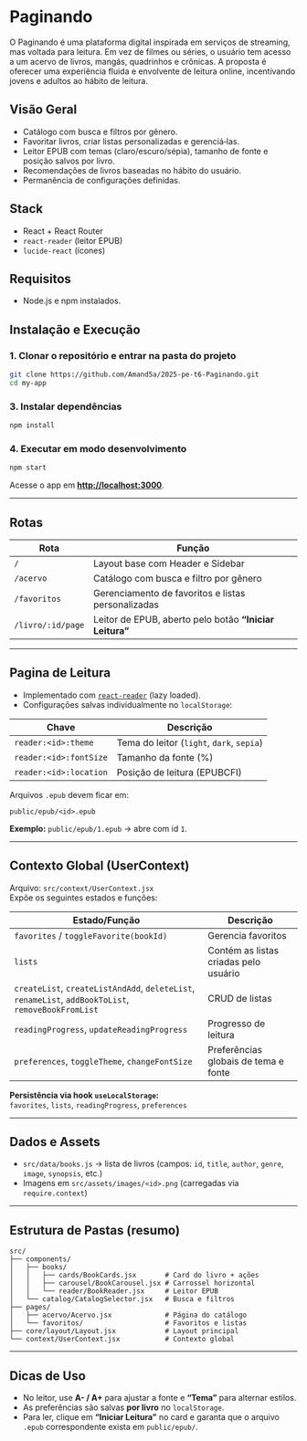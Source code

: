 # Paginando

O Paginando é uma plataforma digital inspirada em serviços de streaming, mas voltada para leitura. Em vez de filmes ou séries, o usuário tem acesso a um acervo de livros, mangás, quadrinhos e crônicas.
A proposta é oferecer uma experiência fluida e envolvente de leitura online, incentivando jovens e adultos ao hábito de leitura.

## Visão Geral

- Catálogo com busca e filtros por gênero.
- Favoritar livros, criar listas personalizadas e gerenciá‑las.
- Leitor EPUB com temas (claro/escuro/sépia), tamanho de fonte e posição salvos por livro.
- Recomendações de livros baseadas no hábito do usuário.
- Permanência de configurações definidas.

## Stack

- React + React Router
- `react-reader` (leitor EPUB)
- `lucide-react` (ícones)

## Requisitos

- Node.js e npm instalados.

## Instalação e Execução

### **1. Clonar o repositório e entrar na pasta do projeto**
```bash
git clone https://github.com/Amand5a/2025-pe-t6-Paginando.git
cd my-app
```

### **3. Instalar dependências**
```bash
npm install
```

### **4. Executar em modo desenvolvimento**
```bash
npm start
```
Acesse o app em **[http://localhost:3000](http://localhost:3000)**.

---

## Rotas

| Rota | Função |
|------|---------|
| `/` | Layout base com Header e Sidebar |
| `/acervo` | Catálogo com busca e filtro por gênero |
| `/favoritos` | Gerenciamento de favoritos e listas personalizadas |
| `/livro/:id/page` | Leitor de EPUB, aberto pelo botão **“Iniciar Leitura”** |

---

## Pagina de Leitura

- Implementado com [`react-reader`](https://github.com/gerhardsletten/react-reader) (lazy loaded).  
- Configurações salvas individualmente no `localStorage`:

| Chave | Descrição |
|-------|------------|
| `reader:<id>:theme` | Tema do leitor (`light`, `dark`, `sepia`) |
| `reader:<id>:fontSize` | Tamanho da fonte (%) |
| `reader:<id>:location` | Posição de leitura (EPUBCFI) |

 Arquivos `.epub` devem ficar em:
```
public/epub/<id>.epub
```
**Exemplo:** `public/epub/1.epub` → abre com id `1`.

---

##  Contexto Global (UserContext)

Arquivo: `src/context/UserContext.jsx`  
Expõe os seguintes estados e funções:

| Estado/Função | Descrição |
|----------------|------------|
| `favorites` / `toggleFavorite(bookId)` | Gerencia favoritos |
| `lists` | Contém as listas criadas pelo usuário |
| `createList`, `createListAndAdd`, `deleteList`, `renameList`, `addBookToList`, `removeBookFromList` | CRUD de listas |
| `readingProgress`, `updateReadingProgress` | Progresso de leitura |
| `preferences`, `toggleTheme`, `changeFontSize` | Preferências globais de tema e fonte |

**Persistência via hook `useLocalStorage`:**  
`favorites`, `lists`, `readingProgress`, `preferences`

---

##  Dados e Assets

- `src/data/books.js` → lista de livros (campos: `id`, `title`, `author`, `genre`, `image`, `synopsis`, etc.)  
- Imagens em `src/assets/images/<id>.png` (carregadas via `require.context`)

---

##  Estrutura de Pastas (resumo)

```
src/
├── components/
│   ├── books/
│   │   ├── cards/BookCards.jsx       # Card do livro + ações
│   │   ├── carousel/BookCarousel.jsx # Carrossel horizontal
│   │   └── reader/BookReader.jsx     # Leitor EPUB
│   └── catalog/CatalogSelector.jsx   # Busca e filtros
├── pages/
│   ├── acervo/Acervo.jsx             # Página do catálogo
│   └── favoritos/                    # Favoritos e listas
├── core/layout/Layout.jsx            # Layout principal
└── context/UserContext.jsx           # Contexto global
```

---

##  Dicas de Uso

- No leitor, use **A- / A+** para ajustar a fonte e **“Tema”** para alternar estilos.  
- As preferências são salvas **por livro** no `localStorage`.  
- Para ler, clique em **“Iniciar Leitura”** no card e garanta que o arquivo `.epub` correspondente exista em `public/epub/`.
